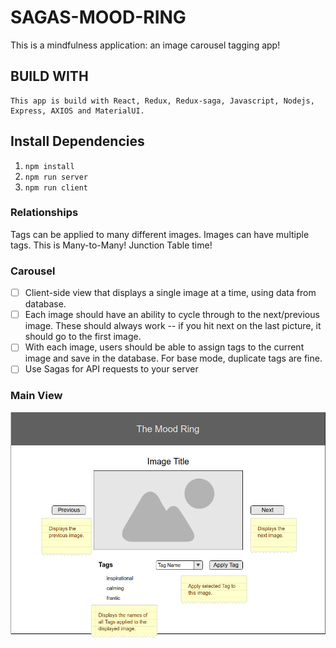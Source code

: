 # SAGAS-MOOD-RING

This is a mindfulness application: an image carousel tagging app!  
## BUILD WITH
    This app is build with React, Redux, Redux-saga, Javascript, Nodejs, Express, AXIOS and MaterialUI.

## Install Dependencies

1. `npm install`
2. `npm run server`
3. `npm run client`

 ### Relationships
 Tags can be applied to many different images. Images can have multiple tags. This is Many-to-Many! Junction Table time!

### Carousel 

- [ ] Client-side view that displays a single image at a time, using data from database.
- [ ] Each image should have an ability to cycle through to the next/previous image. These should always work -- if you hit next on the last picture, it should go to the first image.
- [ ] With each image, users should be able to assign tags to the current image and save in the database. For base mode, duplicate tags are fine.
- [ ] Use Sagas for API requests to your server

### Main View

<img src="wireframes/carousel-page.png" width="800">




